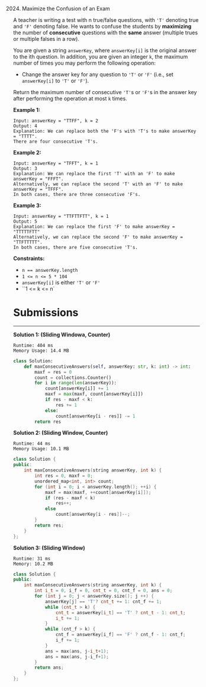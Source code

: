 2024. Maximize the Confusion of an Exam

A teacher is writing a test with n true/false questions, with `'T'` denoting true and `'F'` denoting false. He wants to confuse the students by **maximizing** the number of **consecutive** questions with the **same** answer (multiple trues or multiple falses in a row).

You are given a string `answerKey`, where `answerKey[i]` is the original answer to the ith question. In addition, you are given an integer `k`, the maximum number of times you may perform the following operation:

* Change the answer key for any question to `'T'` or `'F'` (i.e., set `answerKey[i]` to `'T'` or `'F'`).

Return the maximum number of consecutive `'T'`s or `'F'`s in the answer key after performing the operation at most `k` times.

 

**Example 1:**
```
Input: answerKey = "TTFF", k = 2
Output: 4
Explanation: We can replace both the 'F's with 'T's to make answerKey = "TTTT".
There are four consecutive 'T's.
```

**Example 2:**
```
Input: answerKey = "TFFT", k = 1
Output: 3
Explanation: We can replace the first 'T' with an 'F' to make answerKey = "FFFT".
Alternatively, we can replace the second 'T' with an 'F' to make answerKey = "TFFF".
In both cases, there are three consecutive 'F's.
```

**Example 3:**
```
Input: answerKey = "TTFTTFTT", k = 1
Output: 5
Explanation: We can replace the first 'F' to make answerKey = "TTTTTFTT"
Alternatively, we can replace the second 'F' to make answerKey = "TTFTTTTT". 
In both cases, there are five consecutive 'T's.
```

**Constraints:**

* `n == answerKey.length`
* `1 <= n <= 5 * 104`
* `answerKey[i]` is either `'T'` or `'F'`
* ``1 <= k <= n`

# Submissions
---
**Solution 1: (Sliding Windowa, Counter)**
```
Runtime: 404 ms
Memory Usage: 14.4 MB
```
```python
class Solution:
    def maxConsecutiveAnswers(self, answerKey: str, k: int) -> int:
        maxf = res = 0
        count = collections.Counter()
        for i in range(len(answerKey)):
            count[answerKey[i]] += 1
            maxf = max(maxf, count[answerKey[i]])
            if res - maxf < k:
                res += 1
            else:
                count[answerKey[i - res]] -= 1
        return res
```

**Solution 2: (Sliding Window, Counter)**
```
Runtime: 44 ms
Memory Usage: 10.1 MB
```
```c++
class Solution {
public:
    int maxConsecutiveAnswers(string answerKey, int k) {
        int res = 0, maxf = 0;
        unordered_map<int, int> count;
        for (int i = 0; i < answerKey.length(); ++i) {
            maxf = max(maxf, ++count[answerKey[i]]);
            if (res - maxf < k)
                res++;
            else
                count[answerKey[i - res]]--;
        }
        return res;
    }
};
```

**Solution 3: (Sliding Window)**
```
Runtime: 31 ms
Memory: 10.2 MB
```
```c++
class Solution {
public:
    int maxConsecutiveAnswers(string answerKey, int k) {
        int i_t = 0, i_f = 0, cnt_t = 0, cnt_f = 0, ans = 0;
        for (int j = 0; j < answerKey.size(); j ++) {
            answerKey[j] == 'T'? cnt_t += 1: cnt_f += 1;
            while (cnt_t > k) {
                cnt_t = answerKey[i_t] == 'T' ? cnt_t - 1: cnt_t;
                i_t += 1;
            }
            while (cnt_f > k) {
                cnt_f = answerKey[i_f] == 'F' ? cnt_f - 1: cnt_f;
                i_f += 1;
            }
            ans = max(ans, j-i_t+1);
            ans = max(ans, j-i_f+1);
        }
        return ans;
    }
};
```
